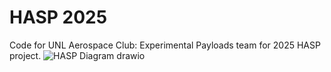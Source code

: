 # HASP 2025
Code for UNL Aerospace Club: Experimental Payloads team for 2025 HASP project.
![HASP Diagram drawio](https://github.com/user-attachments/assets/b7cc3aaa-40f1-4374-83f3-61da70cf7a4b)
